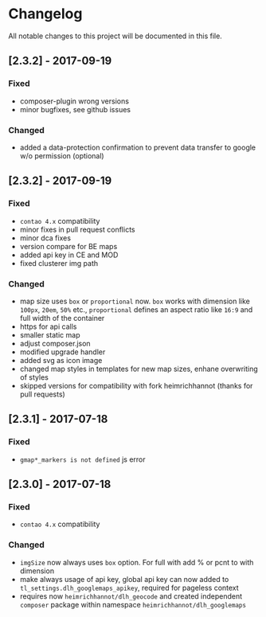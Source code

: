 # Changelog
All notable changes to this project will be documented in this file.

## [2.3.2] - 2017-09-19

### Fixed
- composer-plugin wrong versions
- minor bugfixes, see github issues

### Changed
- added a data-protection confirmation to prevent data transfer to google w/o permission (optional)


## [2.3.2] - 2017-09-19

### Fixed
- `contao 4.x` compatibility
- minor fixes in pull request conflicts
- minor dca fixes
- version compare for BE maps
- added api key in CE and MOD
- fixed clusterer img path
 
### Changed
- map size uses `box` or `proportional` now. `box` works with dimension like `100px`, `20em`, `50%` etc., `proportional` defines an aspect ratio like `16:9` and full width of the container
- https for api calls
- smaller static map
- adjust composer.json
- modified upgrade handler
- added svg as icon image
- changed map styles in templates for new map sizes, enhane overwriting of styles
- skipped versions for compatibility with fork heimrichhannot (thanks for pull requests)

## [2.3.1] - 2017-07-18

### Fixed
- `gmap*_markers is not defined` js error

## [2.3.0] - 2017-07-18

### Fixed
- `contao 4.x` compatibility
 
### Changed

- `imgSize` now always uses `box` option. For full with add % or pcnt to with dimension
- make always usage of api key, global api key can now added to `tl_settings.dlh_googlemaps_apikey`, required for pageless context
- requires now `heimrichhannot/dlh_geocode` and created independent `composer` package within namespace `heimrichhannot/dlh_googlemaps`
